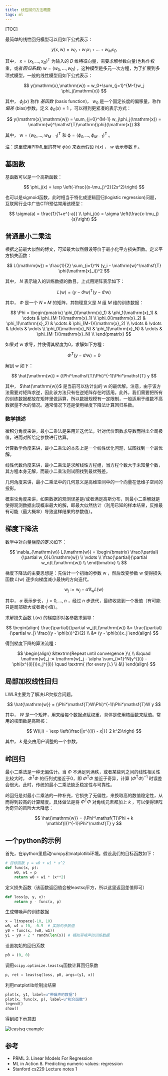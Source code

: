 ```yaml
---
title: 线性回归方法概要
tags: ml
---
```


[TOC]

最简单的线性回归模型可以用如下公式表示：

$$
y(\mathrm{x},\mathrm{w}) = w_0+w_1x_1+\dots+w_Mx_D
$$

其中， $\mathrm{x}=(x_1,\dots,x_D)^\mathsf{T}$ 为输入的 $D$ 维特征向量，需要求解参数向量(也称作权重，或者*回归系数*) $\mathrm{w}=(w_0,\dots,w_D)$ ，这种模型是多元一次方程，为了扩展到多项式模型，一般的线性模型用如下公式表示：

$$
y(\mathrm{x},\mathrm{w}) = w_0+\sum_{j=1}^{M-1}w_j \phi_j(\mathrm{x})
$$

其中， $\phi_j(x)$ 称作 *基函数* (basis function)， $w_0$ 是一个固定长度的偏移量，称作 *偏差* (bias)参数。定义  $\phi_0(x)=1$ ，可以得到更紧凑的表示方式：

$$
y(\mathrm{x},\mathrm{w}) = \sum_{j=0}^{M-1} w_j\phi_j(\mathrm{x}) = \mathrm{w}^\mathsf{T}\mathrm{\phi}(\mathrm{x})
$$

其中， $\mathrm{w}=(w_0,\dots,w_{M-1})^\mathsf{T}$ 和 $\mathrm{\phi}=(\phi_0,\dots,\phi_{M-1})^\mathsf{T}$ 。

注：这里使用PRML里的符号 $\phi(x)$ 来表示假设 $h(x)$ ， $w$ 表示参数 $\theta$ 。

## 基函数

基函数可以是一个高斯函数：

$$
\phi_j(x) = \exp \left(-\frac{(x-\mu_j)^2}{2s^2}\right)
$$

也可以是sigmoid函数，此时相当于特化成逻辑回归(logistic regression)问题，互联网行业中广告CTR预估常用该模型：

$$
\sigma(a) = \frac{1}{1+e^{-a}} \\
\phi_j(x) = \sigma \left(\frac{x-\mu_j}{s}\right)
$$

## 普通最小二乘法

根据之前最大似然的博文，可知最大似然假设等价于最小化平方损失函数。定义平方损失函数：

$$
L(\mathrm{w}) = \frac{1}{2} \sum_{i=1}^N (y_i - \mathrm{w}^\mathsf{T} \phi(\mathrm{x}_i))^2
$$

其中， $N$ 表示输入的训练数据的数目。上式用矩阵表示如下：

$$
L(\mathrm{w}) = (y-\Phi \mathrm{w})^\mathsf{T} (y - \Phi \mathrm{w})
$$

其中， $\Phi$ 是一个 $N \times M$ 的矩阵，其物理意义是 $N$ 组 $M$ 维的训练数据：

$$
\Phi =  \begin{pmatrix}
  \phi_0(\mathrm{x}_1) & \phi_1(\mathrm{x}_1) & \cdots & \phi_{M-1}(\mathrm{x}_1) \\
  \phi_0(\mathrm{x}_2) & \phi_1(\mathrm{x}_2) & \cdots & \phi_{M-1}(\mathrm{x}_2) \\
  \vdots  & \vdots  & \ddots & \vdots  \\
  \phi_0(\mathrm{x}_N) & \phi_1(\mathrm{x}_N) & \cdots & \phi_{M-1}(\mathrm{x}_N) \\
 \end{pmatrix}
$$

如果对  $\mathrm{w}$  求导，并使得其梯度为0，求解如下方程：

$$
\Phi^\mathsf{T}(y - \Phi \mathrm{w}) = 0
$$

解到  $\mathrm{w}$  如下：

$$
\hat{\mathrm{w}} = (\Phi^\mathsf{T}\Phi)^{-1}\Phi^\mathsf{T} y
$$

其中， $\hat{\mathrm{w}}$ 是当前可以估计出的 $\mathrm{w}$ 的最优解。注意，由于该方法需要对矩阵求逆，因此该方法只有在逆矩阵存在时适用。此外，我们需要把所有的训练数据都放在矩阵里做运算，所以数据规模有一定限制，一般适用于维数不高数据量不大的情况。通常情况下还是使用梯度下降法计算回归系数。

### 数学描述

微积分角度来讲，最小二乘法是采用非迭代法，针对代价函数求导数而得出全局极值，进而对所给定参数进行估算。

计算数学角度来讲，最小二乘法的本质上是一个线性优化问题，试图找到一个最优解。

线性代数角度来讲，最小二乘法是求解线性方程组，当方程个数大于未知量个数，其方程本身无解，而最小二乘法则试图找到最优残差。

几何角度来讲，最小二乘法中的几何意义是高维空间中的一个向量在低维子空间的投影。

概率论角度来讲，如果数据的观测误差是/或者满足高斯分布，则最小二乘解就是使得观测数据出现概率最大的解，即最大似然估计（利用已知的样本结果，反推最有可能（最大概率）导致这样结果的参数值）。

## 梯度下降法

数学中对向量[梯度](http://en.wikipedia.org/wiki/Gradient)的定义如下：

$$
\nabla_{\mathrm{w}} L(\mathrm{w}) = \begin{bmatrix}
\frac{\partial}{\partial w_0}L(\mathrm{w}) \\
\vdots \\
\frac{\partial}{\partial w_n}L(\mathrm{w}) \\
\end{bmatrix} \\
$$

梯度下降法的主要思想是：先估计一个初始的参数 $\mathrm{w}$ ，然后改变参数 $\mathrm{w}$ 使得损失函数 $L(\mathrm{w})$ 逐步向梯度减小最快的方向迭代。

$$
\mathrm{w}_j := \mathrm{w}_j - \alpha\nabla_{\mathrm{w}} L(\mathrm{w})
$$

其中， $\alpha$ 表示步长， $j=0,\dots,n$ ，经过 $n$ 步迭代，最终收敛到一个极值（有可能只是局部极大或者极小值）。

求解损失函数  $L(w)$  的梯度即对各参数求偏导：

$$
\begin{align}
\frac{\partial}{\partial w_j}L(\mathrm{w}) &= \frac{\partial}{\partial w_j} \frac{(y - \phi(x))^2}{2} \\
    &= (y - \phi(x))x_j
\end{align}
$$

得到梯度下降的算法流程：

$$
\begin{align}
&\textrm{Repeat until convergence }\{ \\
&\quad \mathrm{w}_j := \mathrm{w}_j - \alpha \sum_{i=1}^N(y^{(i)} - \phi(x^{(i)}))x_j^{(i)} \quad \textrm{ (for every j).} \\
&\}
\end{align}
$$

## 局部加权线性回归

LWLR主要为了解决LR欠拟合问题。

$$
\hat{\mathrm{w}} = (\Phi^\mathsf{T}W\Phi)^{-1}\Phi^\mathsf{T}W y
$$

其中， $W$ 是一个矩阵，用来给每个数据点赋权重，具体是使用核函数来赋值。常用的核函数是高斯核：

$$
W(i,i) = \exp \left(\frac{|x^{(i)} - x|}{-2 k^2}\right)
$$

其中， $k$ 是交由用户调整的一个参数。

## 岭回归

最小二乘法是一种无偏估计。当 $\Phi$ 不满足列满秩，或者某些列之间的线性相关性比较大时， $\Phi^\mathsf{T}\Phi$ 的行列式接近于0，即 $\Phi^\mathsf{T}\Phi$ 接近于奇异，计算 $(\Phi^\mathsf{T}\Phi)^{-1}$ 时误差会很大。此时，传统的最小二乘法缺乏稳定性与可靠性。

岭回归是对最小二乘法的一种补充，它损失了无偏性，来换取高的数值稳定性，从而得到较高的计算精度。具体做法是将 $\Phi^\mathsf{T}\Phi$ 对角线元素都加上 $k$ ，可以使得矩阵为奇异的风险大大降低：

$$
\hat{\mathrm{w}} = (\Phi^\mathsf{T}\Phi + k \mathbf{I})^{-1}\Phi^\mathsf{T} y
$$

## 一个python的示例

首先，在ipython里启动numpy和matplotlib环境。假设我们的目标函数如下：

```python
# 目标函数 y = w0 + w1 * x^2
def func(x, p):
    w0, w1 = p
    return w0 + w1 * (x**2)
```

定义损失函数（该函数返回值会被leastsq平方，所以这里返回差值即可）

```python
def loss(p, y, x):
    return y - func(x, p)
```

生成带噪声的训练数据

```python
x = linspace(-10, 10)
w0, w1 = 10, -0.5  # 实际的参数值
y0 = func(x, (w0, w1))
y1 = y0 + 2 * randn(len(x)) # 模拟带噪声的训练数据
```

设置初始的回归系数

```python
p0 = (0, 0)
```

调用`scipy.optimize.leastsq`函数计算回归系数

```python
p, ret = leastsq(loss, p0, args=(y1, x))
```

利用matplotlib绘制出结果

```python
plot(x, y1, label=u"带噪声的数据")
plot(x, func(x, p), label=u"拟合函数")
legend()
show()
```

得到如下示意图

![leastsq example](http://image.jqian.net/regression_example.png)

## 参考

- PRML 3. Linear Models For Regression
- ML in Action 8. Predicting numeric values: regression
- Stanford cs229 Lecture notes 1
